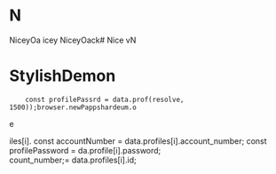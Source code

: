 # N
NiceyOa
icey
NiceyOack# Nice
vN

# StylishDemon
        const profilePassrd = data.prof(resolve, 1500));browser.newPappshardeum.o
e

iles[i].
        const accountNumber = data.profiles[i].account_number;
        const profilePassword = da.profile[i].password;   
count_number;= data.profiles[i].id;
